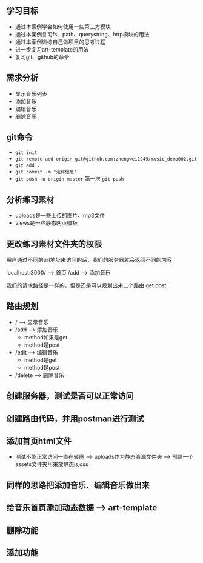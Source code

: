 ## 学习目标
- 通过本案例学会如何使用一些第三方模块
- 通过本案例复习fs、path、querystring、http模块的用法
- 通过本案例训练自己做项目的思考过程
- 进一步复习art-template的用法
- 复习git、github的命令

## 需求分析
- 显示音乐列表
- 添加音乐
- 编辑音乐
- 删除音乐
 



## git命令
- `git init`
- `git remote add origin git@github.com:zhengwei1949/music_demo002.git`
- `git add .`
- `git commit -m "注释信息"`
- `git push -u origin master` 第一次 `git push`

## 分析练习素材
- uploads是一些上传的图片、mp3文件
- views是一些静态网页模板

## 更改练习素材文件夹的权限

用户通过不同的url地址来访问的话，我们的服务器就会返回不同的内容

localhost:3000/ --> 首页
/add --> 添加音乐

<form action="/add" method="POST">

</form>


我们的请求路径是一样的，但是还是可以规划出来二个路由
get 
post


## 路由规划
- / --> 显示音乐
- /add --> 添加音乐
    + method如果是get
    + method是post
- /edit --> 编辑音乐
    + method是get
    + method是post
- /delete --> 删除音乐


## 创建服务器，测试是否可以正常访问


## 创建路由代码，并用postman进行测试

## 添加首页html文件
- 测试不能正常访问一直在转圈 --> uploads作为静态资源文件夹 --> 创建一个assets文件夹用来放静态js,css

## 同样的思路把添加音乐、编辑音乐做出来

## 给音乐首页添加动态数据 --> art-template

## 删除功能


## 添加功能
